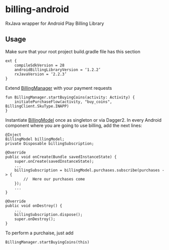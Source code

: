 # billing-android
RxJava wrapper for Android Play Billing Library
## Usage
Make sure that your root project build.gradle file has this section

    ext {
        compileSdkVersion = 28
        androidBillingLibraryVersion = ‘1.2.2’
        rxJavaVersion = ‘2.2.3’
    }

Extend [BillingManager](src/main/java/billing/BillingManager.kt) with your payment requests

    fun BillingManager.startBuyingCoins(activity: Activity) {
        initiatePurchaseFlow(activity, "buy_coins", BillingClient.SkuType.INAPP)
    }

Instantiate [BillingModel](src/main/java/billing/BillingModel.kt) once as singleton or via Dagger2.
In every Android component where you are going to use billing, add the next lines:

    @Inject
    BillingModel billingModel;
    private Disposable billingSubscription;

    @Override
    public void onCreate(Bundle savedInstanceState) {
        super.onCreate(savedInstanceState);
        ...
        billingSubscription = billingModel.purchases.subscribe(purchases -> {
            //  Here our purchases come
        });
        ...
    }
    
    @Override
    public void onDestroy() {
        ...
        billingSubscription.dispose();
        super.onDestroy();
    }

To perform a purchaise, just add

    BillingManager.startBuyingCoins(this)
